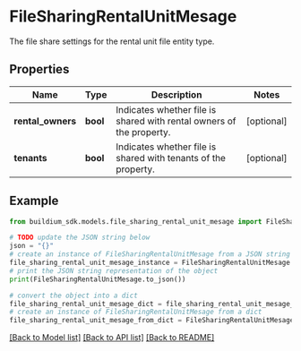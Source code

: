 # FileSharingRentalUnitMesage

The file share settings for the rental unit file entity type.

## Properties

Name | Type | Description | Notes
------------ | ------------- | ------------- | -------------
**rental_owners** | **bool** | Indicates whether file is shared with rental owners of the property. | [optional] 
**tenants** | **bool** | Indicates whether file is shared with tenants of the property. | [optional] 

## Example

```python
from buildium_sdk.models.file_sharing_rental_unit_mesage import FileSharingRentalUnitMesage

# TODO update the JSON string below
json = "{}"
# create an instance of FileSharingRentalUnitMesage from a JSON string
file_sharing_rental_unit_mesage_instance = FileSharingRentalUnitMesage.from_json(json)
# print the JSON string representation of the object
print(FileSharingRentalUnitMesage.to_json())

# convert the object into a dict
file_sharing_rental_unit_mesage_dict = file_sharing_rental_unit_mesage_instance.to_dict()
# create an instance of FileSharingRentalUnitMesage from a dict
file_sharing_rental_unit_mesage_from_dict = FileSharingRentalUnitMesage.from_dict(file_sharing_rental_unit_mesage_dict)
```
[[Back to Model list]](../README.md#documentation-for-models) [[Back to API list]](../README.md#documentation-for-api-endpoints) [[Back to README]](../README.md)


